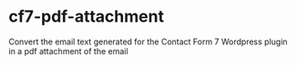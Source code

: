 cf7-pdf-attachment
==================

Convert the email text generated for the Contact Form 7 Wordpress plugin in a pdf attachment of the email
